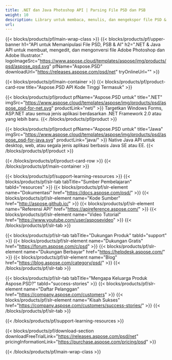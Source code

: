 ```yaml
---
title: .NET dan Java Photoshop API | Parsing File PSD dan PSB
weight: 10
description: Library untuk membaca, menulis, dan mengekspor file PSD & PSB di berbagai platform. Ekstrak dan manipulasi layer tanpa menginstal Photoshop.
url: 
---
```


{{< blocks/products/pf/main-wrap-class >}}
{{< blocks/products/pf/upper-banner h1="API untuk Memanipulasi File PSD, PSB & AI" h2=".NET & Java API untuk membuat, mengedit, dan mengonversi file Adobe Photoshop dan Adobe Illustrator." logoImageSrc="https://www.aspose.cloud/templates/aspose/img/products/psd/aspose_psd.svg" pfName="Aspose.PSD" downloadUrl="https://releases.aspose.com/psd/net" tryOnlineUrl="" >}}

{{< blocks/products/pf/main-container >}}
{{< blocks/products/pf/product-card-row title="Aspose.PSD API Kode Tinggi Termasuk" >}}

{{< blocks/products/pf/product pfName="Aspose.PSD untuk" title=".NET" imgSrc="https://www.aspose.cloud/templates/aspose/img/products/psd/aspose_psd-for-net.svg" productLink="net/" >}}
Targetkan Windows Forms, ASP.NET atau semua jenis aplikasi berdasarkan .NET Framework 2.0 atau yang lebih baru.
{{< /blocks/products/pf/product >}}

{{< blocks/products/pf/product pfName="Aspose.PSD untuk" title="Jawa" imgSrc="https://www.aspose.cloud/templates/aspose/img/products/psd/aspose_psd-for-java.svg" productLink="java/" >}}
Native Java API untuk desktop, web, atau segala jenis aplikasi berbasis Java SE atau EE.
{{< /blocks/products/pf/product >}}

{{< /blocks/products/pf/product-card-row >}}
{{< /blocks/products/pf/main-container >}}

{{< blocks/products/pf/support-learning-resources >}}
{{< blocks/products/pf/slr-tab tabTitle="Sumber Pembelajaran" tabId="resources" >}}
{{< blocks/products/pf/slr-element name="Dokumentasi" href="https://docs.aspose.com/psd/" >}}
{{< blocks/products/pf/slr-element name="Kode Sumber" href="http://aspose.github.io/" >}}
{{< blocks/products/pf/slr-element name="Referensi API" href="https://apireference.aspose.com/" >}}
{{< blocks/products/pf/slr-element name="Video Tutorial" href="https://www.youtube.com/user/asposevideo" >}}
{{< /blocks/products/pf/slr-tab >}}

{{< blocks/products/pf/slr-tab tabTitle="Dukungan Produk" tabId="support" >}}
{{< blocks/products/pf/slr-element name="Dukungan Gratis" href="https://forum.aspose.com/c/psd" >}}
{{< blocks/products/pf/slr-element name="Dukungan Berbayar" href="https://helpdesk.aspose.com/" >}}
{{< blocks/products/pf/slr-element name="Blog" href="https://blog.aspose.com/category/psd/" >}}
{{< /blocks/products/pf/slr-tab >}}

{{< blocks/products/pf/slr-tab tabTitle="Mengapa Keluarga Produk Aspose.PSD?" tabId="success-stories" >}}
{{< blocks/products/pf/slr-element name="Daftar Pelanggan" href="https://company.aspose.com/customers" >}}
{{< blocks/products/pf/slr-element name="Kisah Sukses" href="https://company.aspose.com/customers/success-stories/" >}}
{{< /blocks/products/pf/slr-tab >}}

{{< /blocks/products/pf/support-learning-resources >}}

{{< blocks/products/pf/download-section downloadFreeTrialLink="https://releases.aspose.com/psd/net" pricingInformationLink="https://purchase.aspose.com/pricing/psd" >}}

{{< /blocks/products/pf/main-wrap-class >}}
